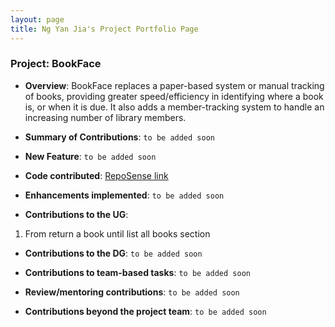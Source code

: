 ```yaml
---
layout: page
title: Ng Yan Jia's Project Portfolio Page
---
```


### Project: BookFace

* **Overview**: BookFace replaces a paper-based system or manual tracking of books, providing greater speed/efficiency in identifying where a book is, or when it is due. It also adds a member-tracking system to handle an increasing number of library members.

* **Summary of Contributions**: `to be added soon`

* **New Feature**: `to be added soon`

* **Code contributed**: [RepoSense link]()

* **Enhancements implemented**: `to be added soon`

* **Contributions to the UG**:
1. From return a book until list all books section
* **Contributions to the DG**: `to be added soon`

* **Contributions to team-based tasks**: `to be added soon`

* **Review/mentoring contributions**: `to be added soon`

* **Contributions beyond the project team**: `to be added soon`
